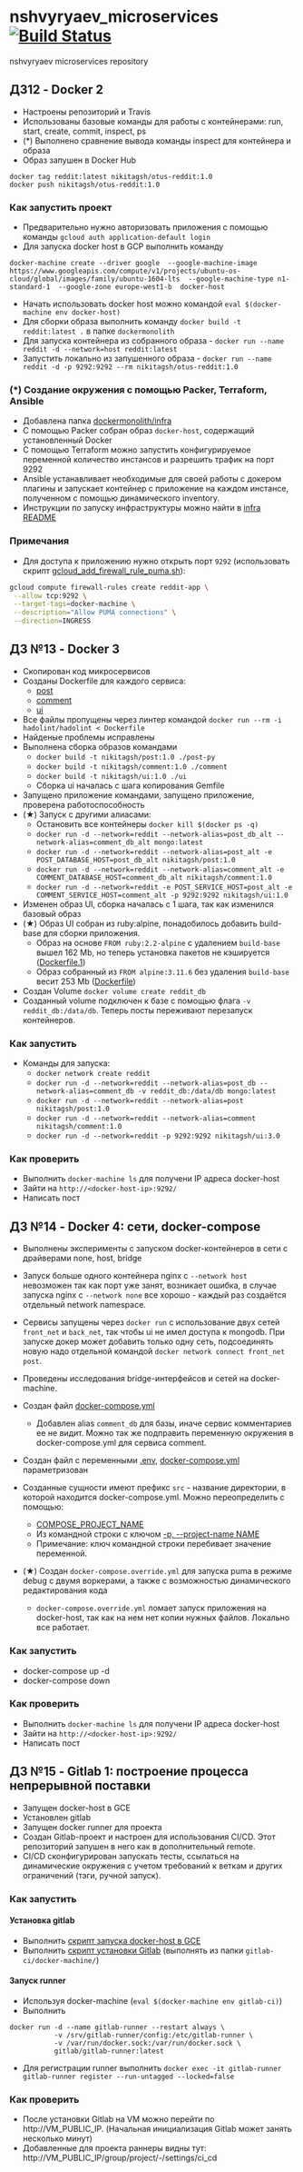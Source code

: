 # nshvyryaev_microservices [![Build Status](https://travis-ci.com/Otus-DevOps-2020-02/nshvyryaev_microservices.svg?branch=master)](https://travis-ci.com/Otus-DevOps-2020-02/nshvyryaev_microservices)
nshvyryaev microservices repository

## ДЗ12 - Docker 2
- Настроены репозиторий и Travis
- Использованы базовые команды для работы с контейнерами: run, start, create, commit, inspect, ps
- (*) Выполнено сравнение вывода команды inspect для контейнера и образа
- Образ запушен в Docker Hub
```
docker tag reddit:latest nikitagsh/otus-reddit:1.0
docker push nikitagsh/otus-reddit:1.0
```

### Как запустить проект
- Предварительно нужно авторизовать приложения с помощью команды `gcloud auth application-default login`
- Для запуска docker host в GCP выполнить команду
 ```
 docker-machine create --driver google  --google-machine-image https://www.googleapis.com/compute/v1/projects/ubuntu-os-cloud/global/images/family/ubuntu-1604-lts  --google-machine-type n1-standard-1  --google-zone europe-west1-b  docker-host
 ```
- Начать использовать docker host можно командой `eval $(docker-machine env docker-host)`
- Для сборки образа выполнить команду `docker build -t reddit:latest .` в папке `dockermonolith`
- Для запуска контейнера из собранного образа - `docker run --name reddit -d --network=host reddit:latest`
- Запустить локально из запушенного образа - `docker run --name reddit -d -p 9292:9292 --rm nikitagsh/otus-reddit:1.0`

### (*) Создание окружения с помощью Packer, Terraform, Ansible
- Добавлена папка [dockermonolith/infra](docker-monolith/infra)
- С помощью Packer собран образ `docker-host`, содержащий установленный Docker
- С помощью Terraform можно запустить конфигурируемое переменной количество инстансов и разрешить трафик на порт 9292
- Ansible устанавливает необходимые для своей работы с докером плагины и запускает контейнер с приложение на каждом инстансе, полученном с помощью динамического inventory.
- Инструкции по запуску инфраструктуры можно найти в [infra README](docker-monolith/infra/README.md)

### Примечания
- Для доступа к приложению нужно открыть порт `9292` (использовать скрипт [gcloud_add_firewall_rule_puma.sh](./docker-monolith/gcloud_add_firewall_rule_puma.sh)):
```bash
gcloud compute firewall-rules create reddit-app \
 --allow tcp:9292 \
 --target-tags=docker-machine \
 --description="Allow PUMA connections" \
 --direction=INGRESS
```

## ДЗ №13 - Docker 3
- Скопирован код микросервисов
- Созданы Dockerfile для каждого сервиса:
  - [post](src/post-py/Dockerfile)
  - [comment](src/comment/Dockerfile)
  - [ui](src/ui/Dockerfile)
- Все файлы пропущены через линтер командой `docker run --rm -i hadolint/hadolint < Dockerfile`
- Найденые проблемы исправлены
- Выполнена сборка образов командами
  - `docker build -t nikitagsh/post:1.0 ./post-py`
  - `docker build -t nikitagsh/comment:1.0 ./comment`
  - `docker build -t nikitagsh/ui:1.0 ./ui`
  - Сборка ui началась с шага копирования Gemfile
- Запущено приложение командами, запущено приложение, проверена работоспособность
- (★) Запуск с другими алиасами:
  - Остановить все контейнеры `docker kill $(docker ps -q)`
  - `docker run -d --network=reddit --network-alias=post_db_alt --network-alias=comment_db_alt mongo:latest`
  - `docker run -d --network=reddit --network-alias=post_alt -e POST_DATABASE_HOST=post_db_alt nikitagsh/post:1.0`
  - `docker run -d --network=reddit --network-alias=comment_alt -e COMMENT_DATABASE_HOST=comment_db_alt nikitagsh/comment:1.0`
  - `docker run -d --network=reddit -e POST_SERVICE_HOST=post_alt -e COMMENT_SERVICE_HOST=comment_alt -p 9292:9292 nikitagsh/ui:1.0`
- Изменен образ UI, сборка началась с 1 шага, так как изменился базовый образ
- (★) Образ UI собран из ruby:alpine, понадобилось добавить build-base для сборки приложения.
  - Образ на основе `FROM ruby:2.2-alpine` с удалением `build-base` вышел 162 Mb, но теперь установка пакетов не кэшируется ([Dockerfile.1](src/ui/Dockerfile.1))
  - Образ собранный из `FROM alpine:3.11.6` без удаления `build-base` весит 253 Mb ([Dockerfile](src/ui/Dockerfile))
- Создан Volume `docker volume create reddit_db`
- Созданный volume подключен к базе с помощью флага `-v reddit_db:/data/db`. Теперь посты переживают перезапуск контейнеров.

### Как запустить
- Команды для запуска:
  - `docker network create reddit`
  - `docker run -d --network=reddit --network-alias=post_db --network-alias=comment_db -v reddit_db:/data/db mongo:latest`
  - `docker run -d --network=reddit --network-alias=post nikitagsh/post:1.0`
  - `docker run -d --network=reddit --network-alias=comment nikitagsh/comment:1.0`
  - `docker run -d --network=reddit -p 9292:9292 nikitagsh/ui:3.0`

### Как проверить
- Выполнить `docker-machine ls` для получени IP адреса docker-host
- Зайти на `http://<docker-host-ip>:9292/`
- Написать пост

## ДЗ №14 - Docker 4: сети, docker-compose
- Выполнены эксперименты с запуском docker-контейнеров в сети с драйверами none, host, bridge

- Запуск больше одного контейнера nginx с `--network host` невозможен так как порт уже занят, возникает ошибка,
в случае запуска nginx с `--network none` все хорошо - каждый раз создаётся отдельный network namespace.

- Сервисы запущены через `docker run` с использование двух сетей `front_net` и `back_net`, так чтобы ui не имел доступа к mongodb.
При запуске докер может добавить только одну сеть, подсоединять новую надо отдельной командой `docker network connect front_net post`.

- Проведены исследования bridge-интерфейсов и сетей на docker-machine.

- Создан файл [docker-compose.yml](src/docker-compose.yml)
  - Добавлен alias `comment_db` для базы, иначе сервис комментариев ее не видит. Можно так же подправить переменную окружения в docker-compose.yml для сервиса comment.
- Создан файл с переменными [.env](src/.env), [docker-compose.yml](src/docker-compose.yml) параметризован
- Созданные сущности имеют префикс `src` - название директории, в которой находится docker-compose.yml. Можно переопределить с помощью:
  - [COMPOSE_PROJECT_NAME](https://docs.docker.com/compose/reference/envvars/#compose_project_name)
  - Из командной строки с ключом [-p, --project-name NAME](https://docs.docker.com/compose/reference/overview/)
  - Примечание: ключ командной строки перебивает значение переменной.
- (★) Создан `docker-compose.override.yml` для запуска puma в режиме debug с двумя воркерами, а также с возможностью динамического редактирования кода
  - `docker-compose.override.yml` ломает запуск приложения на docker-host, так как на нем нет копии нужных файлов. Локально все работает.

### Как запустить
- docker-compose up -d
- docker-compose down

### Как проверить
- Выполнить `docker-machine ls` для получени IP адреса docker-host
- Зайти на `http://<docker-host-ip>:9292/`
- Написать пост

## ДЗ №15 - Gitlab 1: построение процесса непрерывной поставки
- Запущен docker-host в GCE
- Установлен gitlab
- Запущен docker runner для проекта
- Создан Gitlab-проект и настроен для использования CI/CD. Этот репозиторий запушен в него как в дополнительный remote.
- CI/CD сконфигурирован запускать тесты, ссылаться на динамические окружения с учетом требований к веткам и других ограничений (тэги, ручной запуск).

### Как запустить
#### Установка gitlab
- Выполнить [скрипт запуска docker-host в GCE](gitlab-ci/docker-machine/create.sh)
- Выполнить [скрипт установки Gitlab](gitlab-ci/docker-machine/install_gitlab.sh)
(выполнять из папки `gitlab-ci/docker-machine/`)
#### Запуск runner
- Используя docker-machine (`eval $(docker-machine env gitlab-ci)`)
- Выполнить
 ```
docker run -d --name gitlab-runner --restart always \
            -v /srv/gitlab-runner/config:/etc/gitlab-runner \
            -v /var/run/docker.sock:/var/run/docker.sock \
            gitlab/gitlab-runner:latest
```
- Для регистрации runner выполнить `docker exec -it gitlab-runner gitlab-runner register --run-untagged --locked=false`

### Как проверить
- После установки Gitlab на VM можно перейти по http://VM_PUBLIC_IP. (Начальная инициализация Gitlab может занять несколько минут)
- Добавленные для проекта раннеры видны тут: http://VM_PUBLIC_IP/group/project/-/settings/ci_cd
